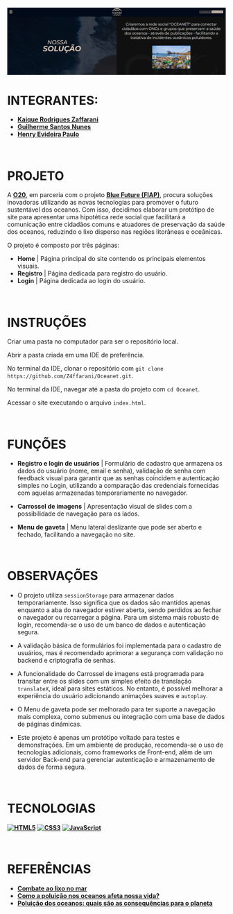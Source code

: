 ![banner](./assets/Banner.png)

# INTEGRANTES:
- **[Kaique Rodrigues Zaffarani](https://github.com/Z4ffarani)**
- **[Guilherme Santos Nunes](https://github.com/sannunez)**
- **[Henry Evideira Paulo](https://github.com/Hep4xl0)**

<br>

# PROJETO
A **[O20](https://www.g20.org/pt-br/g20-social/grupos-de-engajamento/oceans-20#:~:text=Sobre%20o%20O20&text=A%20criação%20do%20Oceans20%20pela,é%20plural%20em%20suas%20características.)**, em parceria com o projeto **[Blue Future (FIAP)](https://www.fiap.com.br/graduacao/global-solution/)**, procura soluções inovadoras utilizando as novas tecnologias para promover o futuro sustentável dos oceanos. Com isso, decidimos elaborar um protótipo de site para apresentar uma hipotética rede social que facilitará a comunicação entre cidadãos comuns e atuadores de preservação da saúde dos oceanos, reduzindo o lixo disperso nas regiões litorâneas e oceânicas.

O projeto é composto por três páginas:

- **Home** | Página principal do site contendo os principais elementos visuais.
- **Registro** | Página dedicada para registro do usuário.
- **Login** | Página dedicada ao login do usuário.

<br>

# INSTRUÇÕES
Criar uma pasta no computador para ser o repositório local.

Abrir a pasta criada em uma IDE de preferência.

No terminal da IDE, clonar o repositório com `git clone https://github.com/Z4ffarani/Oceanet.git`.

No terminal da IDE, navegar até a pasta do projeto com ``cd Oceanet``.

Acessar o site executando o arquivo ``index.html``.   

<br>

# FUNÇÕES

- **Registro e login de usuários** | Formulário de cadastro que armazena os dados do usuário (nome, email e senha), validação de senha com feedback visual para garantir que as senhas coincidem e autenticação simples no Login, utilizando a comparação das credenciais fornecidas com aquelas armazenadas temporariamente no navegador.
  
- **Carrossel de imagens** | Apresentação visual de slides com a possibilidade de navegação para os lados.

- **Menu de gaveta** | Menu lateral deslizante que pode ser aberto e fechado, facilitando a navegação no site.

<br>

# OBSERVAÇÕES
- O projeto utiliza ``sessionStorage`` para armazenar dados temporariamente. Isso significa que os dados são mantidos apenas enquanto a aba do navegador estiver aberta, sendo perdidos ao fechar o navegador ou recarregar a página. Para um sistema mais robusto de login, recomenda-se o uso de um banco de dados e autenticação segura.

- A validação básica de formulários foi implementada para o cadastro de usuários, mas é recomendado aprimorar a segurança com validação no backend e criptografia de senhas.

- A funcionalidade do Carrossel de imagens está programada para transitar entre os slides com um simples efeito de translação ``translateX``, ideal para sites estáticos. No entanto, é possível melhorar a experiência do usuário adicionando animações suaves e ``autoplay``.

- O Menu de gaveta pode ser melhorado para ter suporte a navegação mais complexa, como submenus ou integração com uma base de dados de páginas dinâmicas.

- Este projeto é apenas um protótipo voltado para testes e demonstrações. Em um ambiente de produção, recomenda-se o uso de tecnologias adicionais, como frameworks de Front-end, além de um servidor Back-end para gerenciar autenticação e armazenamento de dados de forma segura.

<br>

# TECNOLOGIAS
**[![HTML5](https://img.shields.io/badge/html5-%23E34F26.svg?style=for-the-badge&logo=html5&logoColor=white)](https://developer.mozilla.org/pt-BR/docs/Web/HTML)**
**[![CSS3](https://img.shields.io/badge/css3-%231572B6.svg?style=for-the-badge&logo=css3&logoColor=white)](https://developer.mozilla.org/pt-BR/docs/Web/CSS)**
**[![JavaScript](https://img.shields.io/badge/javascript-%23323330.svg?style=for-the-badge&logo=javascript&logoColor=%23F7DF1E)](https://developer.mozilla.org/pt-BR/docs/Web/JavaScript)**

<br>

# REFERÊNCIAS
- **[Combate ao lixo no mar](https://www.marinha.mil.br/combate-ao-lixo-no-mar)**
- **[Como a poluição nos oceanos afeta nossa vida?](https://cestosdelixoelixeiras.com.br/blog-lixeiras/como-a-poluicao-nos-oceanos-afeta-nossa-vida)**
- **[Poluição dos oceanos: quais são as consequências para o planeta](https://umsoplaneta.globo.com/biodiversidade/noticia/2021/06/19/poluicao-dos-oceanos-quais-sao-as-consequencias-para-o-planeta.ghtml)**
